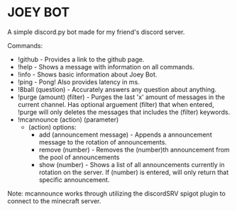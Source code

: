 # JOEY BOT

A simple discord.py bot made for my friend's discord server.

Commands:

- !github - Provides a link to the github page.
- !help - Shows a message with information on all commands.
- !info - Shows basic information about Joey Bot.
- !ping - Pong! Also provides latency in ms.
- !8ball (question) - Accurately answers any question about anything.
- !purge (amount) (filter) - Purges the last 'x' amount of messages in the current channel. Has optional arguement (filter) that when entered, !purge will only deletes the messages that includes the (filter) keywords.
- !mcannounce (action) (parameter)
  - (action) options:
    - add (announcement message) - Appends a announcement message to the rotation of announcements.
    - remove (number) - Removes the (number)th announcement from the pool of announcements
    - show (number) - Shows a list of all announcements currently in rotation on the server. If (number) is entered, will only return that specific announcement.

Note: mcannounce works through utilizing the discordSRV spigot plugin to connect to the minecraft server.

